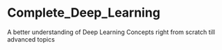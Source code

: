 # Complete_Deep_Learning
A better understanding of Deep Learning Concepts right from scratch till advanced topics
